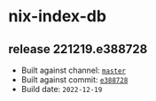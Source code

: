 # nix-index-db
## release 221219.e388728
- Built against channel: [`master`](https://github.com/nixos/nixpkgs/tree/master)
- Built against commit: [`e388728`](https://github.com/NixOS/nixpkgs/commit/e388728ddf131e4442906f90fd365b11fe999aac)
- Build date: `2022-12-19`
